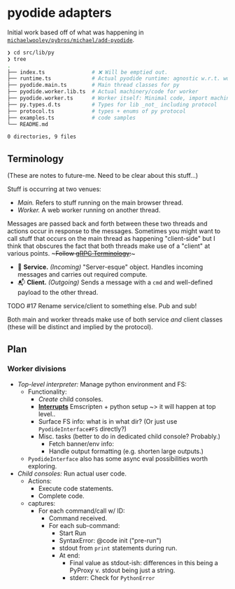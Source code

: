 # pyodide adapters <!-- omit in toc -->

Initial work based off of what was happening in [`michaelwooley/pybros/michael/add-pyodide`](https://github.com/michaelwooley/pybros/tree/0a97fa9448c8c0738e631e16664c4ed9f8e608c6/src/lib/pyodide).

```bash
❯ cd src/lib/py
❯ tree
.
├── index.ts               # ❌ Will be emptied out.
├── runtime.ts             # Actual pyodide runtime: agnostic w.r.t. worker v. main thread
├── pyodide.main.ts        # Main thread classes for py
├── pyodide.worker.lib.ts  # Actual machinery/code for worker
├── pyodide.worker.ts      # Worker itself: Minimal code, import machinery dynamically.
├── py.types.d.ts          # Types for lib _not_ including protocol
├── protocol.ts            # types + enums of py protocol
├── examples.ts            # code samples
└── README.md

0 directories, 9 files
```

## Terminology

(These are notes to future-me. Need to be clear about this stuff...)

Stuff is occurring at two venues:

-   _Main._ Refers to stuff running on the main browser thread.
-   _Worker._ A web worker running on another thread.

Messages are passed back and forth between these two threads and actions occur in response to the messages. Sometimes you might want to call stuff that occurs on the main thread as happening "client-side" but I think that obscures the fact that both threads make use of a "client" at various points. ~~~Follow [gRPC Terminology](https://grpc.io/docs/what-is-grpc/introduction/):~~~

-   📨 **Service.** _(Incoming)_ "Server-esque" object. Handles incoming messages and carries out required compute.
-   📬 **Client.** _(Outgoing)_ Sends a message with a `cmd` and well-defined payload to the other thread.

TODO #17 Rename service/client to something else. Pub and sub!

Both main and worker threads make use of both service _and_ client classes (these will be distinct and implied by the protocol).

## Plan

### Worker divisions

-   _Top-level interpreter:_ Manage python environment and FS:
    -   Functionality:
        -   _Create_ child consoles.
        -   [**Interrupts**](https://pyodide.org/en/stable/usage/keyboard-interrupts.html) Emscripten + python setup ~> it will happen at top level..
        -   Surface FS info: what is in what dir? (Or just use `PyodideInterface#FS` directly?)
        -   Misc. tasks (better to do in dedicated child console? Probably.)
            -   Fetch banner/env info:
            -   Handle output formatting (e.g. shorten large outputs.)
    -   `PyodideInterface` also has some async eval possibilities worth exploring.
-   _Child consoles:_ Run actual user code.
    -   Actions:
        -   Execute code statements.
        -   Complete code.
    -   captures:
        -   For each command/call w/ ID:
            -   Command received.
            -   For each sub-command:
                -   Start Run
                -   SyntaxError: @code init ("pre-run")
                -   stdout from `print` statements during run.
                -   At end:
                    -   Final value as stdout-ish: differences in this being a PyProxy v. stdout being just a string.
                    -   stderr: Check for `PythonError`
